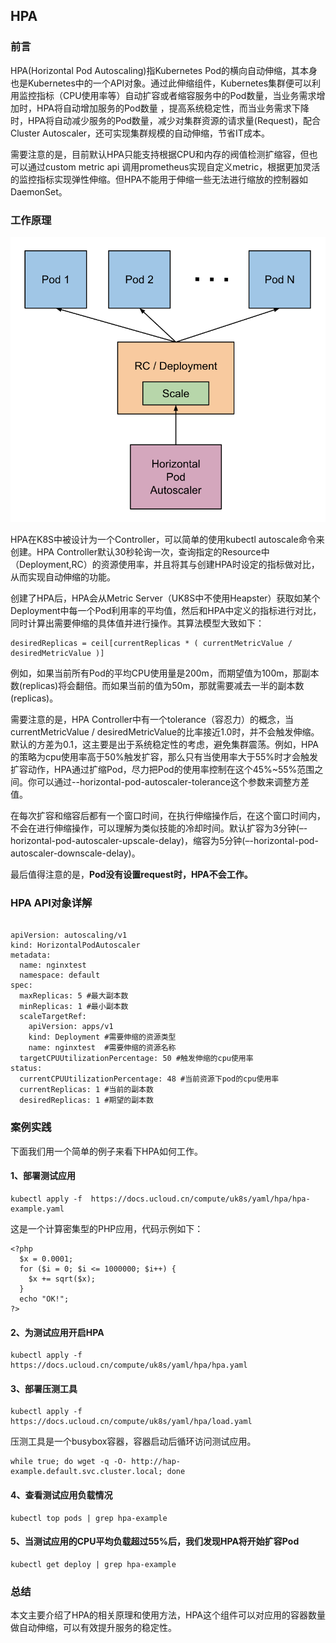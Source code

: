 
## HPA

### 前言

HPA(Horizontal Pod Autoscaling)指Kubernetes Pod的横向自动伸缩，其本身也是Kubernetes中的一个API对象。通过此伸缩组件，Kubernetes集群便可以利用监控指标（CPU使用率等）自动扩容或者缩容服务中的Pod数量，当业务需求增加时，HPA将自动增加服务的Pod数量 ，提高系统稳定性，而当业务需求下降时，HPA将自动减少服务的Pod数量，减少对集群资源的请求量(Request)，配合Cluster Autoscaler，还可实现集群规模的自动伸缩，节省IT成本。

需要注意的是，目前默认HPA只能支持根据CPU和内存的阀值检测扩缩容，但也可以通过custom metric api 调用prometheus实现自定义metric，根据更加灵活的监控指标实现弹性伸缩。但HPA不能用于伸缩一些无法进行缩放的控制器如DaemonSet。

### 工作原理
![](/images/bestpractice/autoscaling/hpa.png)

HPA在K8S中被设计为一个Controller，可以简单的使用kubectl autoscale命令来创建。HPA Controller默认30秒轮询一次，查询指定的Resource中（Deployment,RC）的资源使用率，并且将其与创建HPA时设定的指标做对比，从而实现自动伸缩的功能。

创建了HPA后，HPA会从Metric Server（UK8S中不使用Heapster）获取如某个Deployment中每一个Pod利用率的平均值，然后和HPA中定义的指标进行对比，同时计算出需要伸缩的具体值并进行操作。其算法模型大致如下：

```
desiredReplicas = ceil[currentReplicas * ( currentMetricValue / desiredMetricValue )]

```

例如，如果当前所有Pod的平均CPU使用量是200m，而期望值为100m，那副本数(replicas)将会翻倍。而如果当前的值为50m，那就需要减去一半的副本数(replicas)。

需要注意的是，HPA Controller中有一个tolerance（容忍力）的概念，当currentMetricValue / desiredMetricValue的比率接近1.0时，并不会触发伸缩。默认的方差为0.1，这主要是出于系统稳定性的考虑，避免集群震荡。例如，HPA的策略为cpu使用率高于50%触发扩容，那么只有当使用率大于55%时才会触发扩容动作，HPA通过扩缩Pod，尽力把Pod的使用率控制在这个45%~55%范围之间。你可以通过--horizontal-pod-autoscaler-tolerance这个参数来调整方差值。

在每次扩容和缩容后都有一个窗口时间，在执行伸缩操作后，在这个窗口时间内，不会在进行伸缩操作，可以理解为类似技能的冷却时间。默认扩容为3分钟(–-horizontal-pod-autoscaler-upscale-delay)，缩容为5分钟(–-horizontal-pod-autoscaler-downscale-delay)。

最后值得注意的是，**Pod没有设置request时，HPA不会工作。**

### HPA API对象详解

```

apiVersion: autoscaling/v1
kind: HorizontalPodAutoscaler
metadata:
  name: nginxtest
  namespace: default
spec:
  maxReplicas: 5 #最大副本数
  minReplicas: 1 #最小副本数
  scaleTargetRef:
    apiVersion: apps/v1
    kind: Deployment #需要伸缩的资源类型
    name: nginxtest  #需要伸缩的资源名称
  targetCPUUtilizationPercentage: 50 #触发伸缩的cpu使用率
status:
  currentCPUUtilizationPercentage: 48 #当前资源下pod的cpu使用率
  currentReplicas: 1 #当前的副本数
  desiredReplicas: 1 #期望的副本数
```

### 案例实践

下面我们用一个简单的例子来看下HPA如何工作。

#### 1、部署测试应用

```
kubectl apply -f  https://docs.ucloud.cn/compute/uk8s/yaml/hpa/hpa-example.yaml
```

这是一个计算密集型的PHP应用，代码示例如下：

```
<?php
  $x = 0.0001;
  for ($i = 0; $i <= 1000000; $i++) {
    $x += sqrt($x);
  }
  echo "OK!";
?>
```

#### 2、为测试应用开启HPA

```
kubectl apply -f  https://docs.ucloud.cn/compute/uk8s/yaml/hpa/hpa.yaml
```

#### 3、部署压测工具

```
kubectl apply -f https://docs.ucloud.cn/compute/uk8s/yaml/hpa/load.yaml
```

压测工具是一个busybox容器，容器启动后循环访问测试应用。

```
while true; do wget -q -O- http://hap-example.default.svc.cluster.local; done
```

#### 4、查看测试应用负载情况

```
kubectl top pods | grep hpa-example
```

#### 5、当测试应用的CPU平均负载超过55%后，我们发现HPA将开始扩容Pod

```
kubectl get deploy | grep hpa-example
```

### 总结

本文主要介绍了HPA的相关原理和使用方法，HPA这个组件可以对应用的容器数量做自动伸缩，可以有效提升服务的稳定性。
